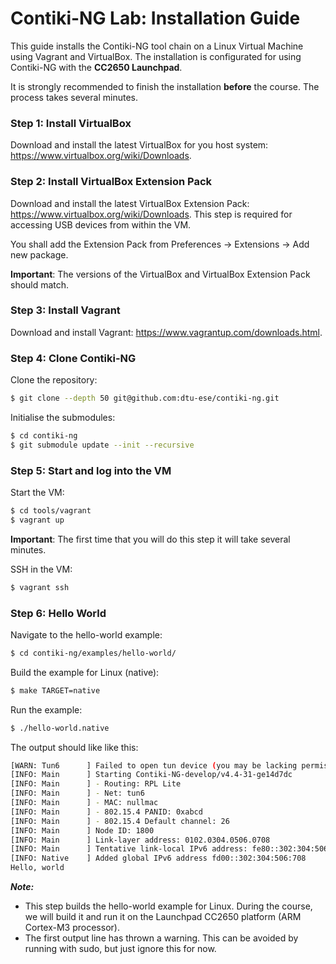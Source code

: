 # Contiki-NG Lab: Installation Guide

This guide installs the Contiki-NG tool chain on a Linux Virtual Machine using Vagrant and VirtualBox. The installation is configurated for using Contiki-NG with the **CC2650 Launchpad**.

It is strongly recommended to finish the installation **before** the course. The process takes several minutes.

### Step 1: Install VirtualBox
Download and install the latest VirtualBox for you host system: https://www.virtualbox.org/wiki/Downloads.

### Step 2: Install VirtualBox Extension Pack
Download and install the latest VirtualBox Extension Pack: https://www.virtualbox.org/wiki/Downloads. This step is required for accessing USB devices from within the VM.

You shall add the Extension Pack from Preferences -> Extensions -> Add new package.

**Important**: The versions of the VirtualBox and VirtualBox Extension Pack should match.

### Step 3: Install Vagrant
Download and install Vagrant: https://www.vagrantup.com/downloads.html.

### Step 4: Clone Contiki-NG

Clone the repository:

```sh
$ git clone --depth 50 git@github.com:dtu-ese/contiki-ng.git
```

Initialise the submodules:

```sh
$ cd contiki-ng
$ git submodule update --init --recursive
```

### Step 5: Start and log into the VM
Start the VM:

```sh
$ cd tools/vagrant
$ vagrant up
```
**Important**: The first time that you will do this step it will take several minutes.

SSH in the VM:

```sh
$ vagrant ssh
```

### Step 6: Hello World
Navigate to the hello-world example:

```sh
$ cd contiki-ng/examples/hello-world/
```

Build the example for Linux (native):

```sh
$ make TARGET=native
```

Run the example:

```sh
$ ./hello-world.native
```

The output should like like this:

```sh
[WARN: Tun6      ] Failed to open tun device (you may be lacking permission). Running without network.
[INFO: Main      ] Starting Contiki-NG-develop/v4.4-31-ge14d7dc
[INFO: Main      ] - Routing: RPL Lite
[INFO: Main      ] - Net: tun6
[INFO: Main      ] - MAC: nullmac
[INFO: Main      ] - 802.15.4 PANID: 0xabcd
[INFO: Main      ] - 802.15.4 Default channel: 26
[INFO: Main      ] Node ID: 1800
[INFO: Main      ] Link-layer address: 0102.0304.0506.0708
[INFO: Main      ] Tentative link-local IPv6 address: fe80::302:304:506:708
[INFO: Native    ] Added global IPv6 address fd00::302:304:506:708
Hello, world
```

***Note:***
* This step builds the hello-world example for Linux. During the course, we will build it and run it on the Launchpad CC2650 platform (ARM Cortex-M3 processor).
* The first output line has thrown a warning. This can be avoided by running
  with sudo, but just ignore this for now.


